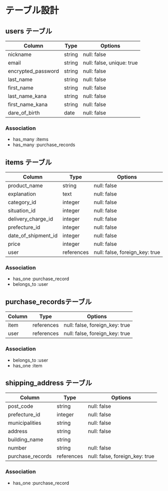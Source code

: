 # テーブル設計

## users テーブル

| Column             | Type   | Options                   |
| ------------------ | ------ | ------------------------- |
| nickname           | string | null: false               |
| email              | string | null: false, unique: true |
| encrypted_password | string | null: false               |
| last_name          | string | null: false               |
| first_name         | string | null: false               |
| last_name_kana     | string | null: false               |
| first_name_kana    | string | null: false               |
| dare_of_birth      | date   | null: false               |

### Association

- has_many :items
- has_many :purchase_records


## items テーブル

| Column             | Type       | Options                        |
| ------------------ | ---------- | ------------------------------ |
| product_name       | string     | null: false                    |
| explanation        | text       | null: false                    |
| category_id        | integer    | null: false                    |
| situation_id       | integer    | null: false                    |
| delivery_charge_id | integer    | null: false                    |
| prefecture_id      | integer    | null: false                    |
| date_of_shipment_id| integer    | null: false                    |
| price              | integer    | null: false                    |
| user               | references | null: false, foreign_key: true |

### Association

- has_one :purchase_record
- belongs_to :user

## purchase_recordsテーブル

| Column             | Type       | Options                        |
| ------------------ | ---------- | ------------------------------ |
| item               | references | null: false, foreign_key: true |
| user               | references | null: false, foreign_key: true |


### Association

- belongs_to :user
- has_one :item


## shipping_address テーブル

| Column             | Type       | Options                        |
| ------------------ | ---------- | ------------------------------ |
| post_code          | string     | null: false                    |
| prefecture_id      | integer    | null: false                    |
| municipalities     | string     | null: false                    |
| address            | string     | null: false                    |
| building_name      | string     |                                |
| number             | string     | null: false                    |
| purchase_records   | references | null: false, foreign_key: true |

### Association

- has_one :purchase_record

